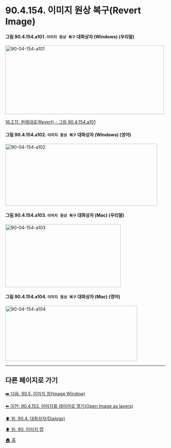 # 90.4.154. 이미지 원상 복구(Revert Image)

<a id="90-04-154-a101"></a>

#### 그림 90.4.154.a101. `이미지 원상 복구` 대화상자 (Windows) (우리말)
<img width="498" height="216" alt="90-04-154-a101" src="https://github.com/user-attachments/assets/d1530e4d-9807-4da2-9428-da489863fb93" />

[16.2.11. 원래대로(Revert) - 그림 90.4.154.a101](./16-02-11-00-revert.md#90-04-154-a101)

<a id="90-04-154-a102"></a>

#### 그림 90.4.154.a102. `이미지 원상 복구` 대화상자 (Windows) (영어)
<img width="477" height="195" alt="90-04-154-a102" src="https://github.com/user-attachments/assets/2c32e54b-ad58-47ee-9dfb-1f5837a98944" />

<a id="90-04-154-a103"></a>

#### 그림 90.4.154.a103. `이미지 원상 복구` 대화상자 (Mac) (우리말)
<img width="362" height="198" alt="90-04-154-a103" src="https://github.com/user-attachments/assets/54eca994-1f25-4155-abf8-f9090a3d73cc" />

<a id="90-04-154-a104"></a>

#### 그림 90.4.154.a104. `이미지 원상 복구` 대화상자 (Mac) (영어)
<img width="414" height="174" alt="90-04-154-a104" src="https://github.com/user-attachments/assets/fe3bb52a-85c2-4981-bb4b-cfe359518cd7" />

***

## 다른 페이지로 가기

[➡️ 다음: 90.5. 이미지 창(Image Window)](./90-05-00-image_window.md)

[⬅️ 이전: 90.4.153. 이미지를 레이어로 열기(Open Image as layers)](./90-04-0153-open_image_as_layers.md)

[⬆️ 위: 90.4. 대화상자(Dialogs)](./90-04-0000-dialogs.md)

[⬆️ 위: 90. 이미지 맵](./90-00-image-map.md)

[🏠 홈](./00-home.md)